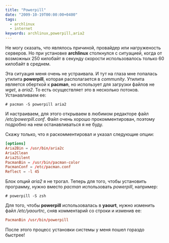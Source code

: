 ```yaml
---
title: "Powerpill"
date: "2009-10-19T00:00:00+0400"
tags:
  - archlinux
  - internet
keywords: archlinux,powerpill,aria2
---
```

Не могу сказать, что являлось причиной, провайдер или нагруженость серверов. Но при установке <strong>archlinux</strong> столкнулся с ситуацией, когда от возможных 250 килобайт в секунду скорости использовалось только 60 килобайт в среднем.

Эта ситуация меня очень не устраивала. И тут на глаза мне попалась утилита <strong>powerpill</strong>, которая располагается в <em>community</em>. Утилита является оберткой к <strong>pacman</strong>, но использует для загрузки файлов не <em>wget</em>, а <em>aria2</em>. То есть осуществляет это в несколько потоков. Устанавливаем ее:

```shell
# pacman -S powerpill aria2
```

И настраиваем, для этого открываем в любимом редакторе файл <em>/etc/powerpill.conf</em>. Файл очень хорошо прокомментирован, поэтому подробно на нем останавливаться я не буду.

Скажу только, что я раскомментировал и указал следующие опции:

```conf
[options]
Aria2Bin = /usr/bin/aria2c
Aria2Clean
Aria2Silent
PacmanBin = /usr/bin/pacman-color
PacmanConf = /etc/pacman.conf
Reflect = -l 45
```

Блок опций <em>aria2</em> я не трогал. Теперь для того, чтобы установить программу, нужно вместо <em>pacman</em> использовать <em>powerpill</em>, например:

```shell
# powerpill -S zsh
```

Для того, чтобы <strong>powerpill</strong> использовалась в <strong>yaourt</strong>, нужно изменить файл <em>/etc/yaourtrc</em>, сняв комментарий со строки и изменив ее:

```conf
PacmanBin /usr/bin/powerpill
```

После этого процесс установки системы у меня пошел гораздо быстрее!
